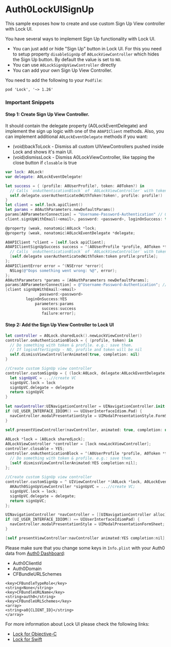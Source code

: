 # Auth0LockUISignUp

This sample exposes how to create and use custom Sign Up View controller with Lock UI.

You have several ways to implement Sign Up functionality with Lock UI.
- You can just add or hide "Sign Up" button in Lock UI. For this you need to setup property `disableSignUp` of `A0LockViewController` which hides the Sign Up button. By default the value is set to `NO`.
- You can use `A0LockSignUpViewController` directly
- You can add your own Sign Up View Controller.

You need to add the following to your `Podfile`:
```
pod 'Lock', '~> 1.26'
```

### Important Snippets
#### Step 1: Create Sign Up View Controller.
It should contain the delegate property (A0LockEventDelegate) and implement the sign up logic with one of the `A0APIClient` methods. Also, you can implement additional `A0LockEventDelegate` methods if you want:
- (void)backToLock - Dismiss all custom UIViewControllers pushed inside Lock and shows it's main UI.
- (void)dismissLock - Dismiss A0LockViewController, like tapping the close button if `closable` is true

```Swift
var lock: A0Lock!
var delegate: A0LockEventDelegate!

let success = { (profile: A0UserProfile?, token: A0Token?) in
  // Calls `onAuthenticationBlock` of `A0LockViewController` with token and profile
  self.delegate.userAuthenticatedWithToken(token!, profile: profile!)
}
let client = self.lock.apiClient()
let params = A0AuthParameters.newDefaultParams()
params[A0ParameterConnection] = "Username-Password-Authentication" // Or your configured DB connection
client.signUpWithEmail(<email>, password: <password>, loginOnSuccess: true, parameters: params, success: success, failure: failure)
```

```Objective-C
@property (weak, nonatomic)A0Lock *lock;
@property (weak, nonatomic)A0LockEventDelegate *delegate;

A0APIClient *client = [self.lock apiClient];
A0APIClientSignUpSuccess success = ^(A0UserProfile *profile, A0Token *token) {
  // Calls `onAuthenticationBlock` of `A0LockViewController` with token and profile
  [self.delegate userAuthenticatedWithToken:token profile:profile];
};
A0APIClientError error = ^(NSError *error){
  NSLog(@"Oops something went wrong: %@", error);
};
A0AuthParameters *params = [A0AuthParameters newDefaultParams];
params[A0ParameterConnection] = @"Username-Password-Authentication"; // Or your configured DB connection
[client signUpWithEmail:<email>
               password:<password>
         loginOnSuccess:YES
             parameters:params
                success:success
                failure:error];
```

#### Step 2: Add the Sign Up View Controller to Lock UI

```Swift
let controller = A0Lock.sharedLock().newLockViewController()
controller.onAuthenticationBlock = { (profile, token) in
  // Do something with token & profile. e.g.: save them.
  // If loginAfterSignUp - NO, profile and token will be nil
  self.dismissViewControllerAnimated(true, completion: nil)
}

//Create custom SignUp view controller
controller.customSignUp = { (lock:A0Lock, delegate:A0LockEventDelegate) in
  let signUpVC = ...//create VC
  signUpVC.lock = lock
  signUpVC.delegate = delegate
  return signUpVC
}
        
let navController:UINavigationController = UINavigationController.init(rootViewController: controller)
if (UI_USER_INTERFACE_IDIOM() == UIUserInterfaceIdiom.Pad) {
  navController.modalPresentationStyle = UIModalPresentationStyle.FormSheet
}
        
self.presentViewController(navController, animated: true, completion: nil)
```

```Objective-C
A0Lock *lock = [A0Lock sharedLock];
A0LockViewController *controller = [lock newLockViewController];
controller.closable = YES;
controller.onAuthenticationBlock = ^(A0UserProfile *profile, A0Token *token) {
  // Do something with token & profile. e.g.: save them.
  [self dismissViewControllerAnimated:YES completion:nil];
};
    
//Create custom SignUp view controller
controller.customSignUp = ^ UIViewController *(A0Lock *lock, A0LockEventDelegate *delegate) {
  AKAuth0SignUpViewController *signUpVC = ...//create VC;
  signUpVC.lock = lock;
  signUpVC.delegate = delegate;
  return signUpVC;
};

UINavigationController *navController = [[UINavigationController alloc] initWithRootViewController:controller];
if (UI_USER_INTERFACE_IDIOM() == UIUserInterfaceIdiomPad) {
  navController.modalPresentationStyle = UIModalPresentationFormSheet;
}

[self presentViewController:navController animated:YES completion:nil];
```

Please make sure that you change some keys in `Info.plist` with your Auth0 data from [Auth0 Dashboard](https://manage.auth0.com/#/applications):
- Auth0ClientId
- Auth0Domain
- CFBundleURLSchemes
```
<key>CFBundleTypeRole</key>
<string>None</string>
<key>CFBundleURLName</key>
<string>auth0</string>
<key>CFBundleURLSchemes</key>
<array>
<string>a0{CLIENT_ID}</string>
</array>
```
For more information about Lock UI please check the following links:
- [Lock for Objective-C](https://auth0.com/docs/quickstart/native/ios-objc)
- [Lock for Swift](https://auth0.com/docs/quickstart/native/ios-swift)
